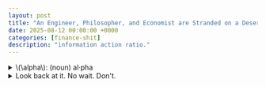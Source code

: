 ```yaml
---
layout: post
title: "An Engineer, Philosopher, and Economist are Stranded on a Deserted Island and Only Have Canned Food."
date: 2025-08-12 00:00:00 +0000
categories: [finance-shit]
description: "information action ratio."
---
```


<div class="flashcard">
  <details>
    <summary>\(\alpha\): (noun) al·​pha</summary>
    <div class="back">
      <details class="dropdown-block">
        <summary>Ex ante vs. ex post</summary>
        <div class="content">
          <ul>
            <li>Looking forward (<b>ex ante</b>): alpha is a <b>forecast of residual return</b>.</li>
            <li>Looking backward (<b>ex post</b>): alpha is the <b>average of realized residual returns</b>.</li>
            <li>Realized alphas are for keeping score; the manager's job is to generate <b>good forecasts</b>.</li>
          </ul>
        </div>
      </details>
      
      <details class="dropdown-block">
        <summary>Regression definition (realized/historical α and β)</summary>
        <div class="content">
          <p>If \(r_p(t)\) are portfolio <b>excess</b> returns for \(t=1,\dots,T\) and \(r_B(t)\) are benchmark <b>excess</b> returns over the same periods, the regression is</p>
          <p>\[
          r_p(t) \;=\; \alpha_p \;+\; \beta_p \cdot r_B(t) \;+\; \varepsilon_p(t)
          \]</p>
          <p>The estimates of \(\beta_p\) and \(\alpha_p\) from this regression are the <b>realized (historical)</b> beta and alpha.</p>
        </div>
      </details>
      
      <details class="dropdown-block">
        <summary>Residual (idiosyncratic) returns</summary>
        <div class="content">
          <p>Define the portfolio's residual return as</p>
          <p>\[
          \theta_p(t) \;=\; \alpha_p \;+\; \varepsilon_p(t)
          \]</p>
          <p>Where \(\alpha_p\) is the <b>average residual return</b> and \(\varepsilon_p(t)\) is the <b>mean-zero</b> random residual component.</p>
        </div>
      </details>
      
      <details class="dropdown-block">
        <summary>Forecast alpha (single asset)</summary>
        <div class="content">
          <p>Let \(\theta_n\) be the residual return on stock \(n\). The <b>forecast alpha</b> is</p>
          <p>\[
          \alpha_n \;=\; E[\theta_n]
          \]</p>
        </div>
      </details>
      
      <details class="dropdown-block">
        <summary>Portfolio property of alpha</summary>
        <div class="content">
          <p>Because both residual returns and expectations aggregate linearly, alpha has the <b>portfolio property</b>. For a two-stock portfolio with holdings \(h_p(1)\) and \(h_p(2)\) and stock alphas \(\alpha_1,\alpha_2\),</p>
          <p>\[
          \alpha_p \;=\; h_p(1)\cdot \alpha_1 \;+\; h_p(2)\cdot \alpha_2
          \]</p>
          <p>This matches the interpretation that \(\alpha_p\) is the <b>forecast of expected residual return</b> on the portfolio.</p>
        </div>
      </details>
      
      <details class="dropdown-block">
        <summary>Benchmark and cash</summary>
        <div class="content">
          <ul>
            <li>By definition, the benchmark has residual return \(\theta_B = 0\) <b>with certainty</b>, hence its alpha is \(\alpha_B = 0\). The alphas are therefore <b>benchmark-neutral</b>.</li>
            <li>The risk-free (cash) portfolio also has <b>zero residual return</b>, so the alpha for cash \(\alpha_r = 0\).</li>
            <li>Any portfolio that is a mixture of benchmark and cash has <b>zero alpha</b>.</li>
          </ul>
        </div>
      </details>
    </div>
  </details>
</div>
<div class="flashcard">
  <details>
    <summary>Look back at it. No wait. Don't.</summary>
    <div class="back">
      <details class="dropdown-block">
        <summary>The Ex Post Information Ratio: A Measure of Achievement</summary>
        <div class="content">
          <p><strong>Definition.</strong><br>
          An <b>information ratio</b> \(IR\) is the ratio of <i>(annualized) residual return</i> to <i>(annualized) residual risk</i>. Ex post, it uses <b>realized</b> residual return and <b>realized</b> residual risk (active risk).</p>
          
          <p><strong>Properties.</strong></p>
          <ul>
            <li>A realized \(IR\) can be negative.</li>
            <li>The benchmark's \(IR\) is <b>exactly zero</b> (its residual return is \(0\)).</li>
            <li>Link to regression: If the alpha regression is run over \(Y\) years, the realized information ratio is approximately</li>
          </ul>
          <div class="define">
            <p>\[
            IR_{\text{ex post}} \approx \frac{t(\hat{\alpha})}{\sqrt{Y}} .
            \]</p>
            <div class="tooltip">
              <div style="max-width: 500px">
                <h4>A statsy tip: What is \(t(\hat{\alpha}_p)\)?</h4>
                <p>In the regression from the screenshot</p>
                <p>\[
                r_p(t) \;=\; \alpha_p \;+\; \beta_p\, r_B(t) \;+\; \varepsilon_p(t)
                \]</p>
                <p>estimated on \(t=1,\dots,T\) observations, \(t(\hat{\alpha}_p)\) means the <b>t-statistic of the estimated intercept</b> \(\hat{\alpha}_p\):</p>
                <p>\[
                t(\hat{\alpha}_p) \;=\; \frac{\hat{\alpha}_p}{\widehat{\operatorname{se}}(\hat{\alpha}_p)} .
                \]</p>
                
                <p>Here</p>
                <ul>
                  <li>\(r_p(t)\): portfolio <b>excess</b> return at time \(t\).</li>
                  <li>\(r_B(t)\): benchmark <b>excess</b> return at time \(t\).</li>
                  <li>\(\varepsilon_p(t)\): regression residual at time \(t\).</li>
                  <li>\(T\): number of time periods used in the regression.</li>
                  <li>\(Y\): number of <b>years</b> covered by those data (e.g., monthly data over \(Y\) years gives \(T=12Y\)).</li>
                  <li>\(\widehat{\operatorname{se}}(\hat{\alpha}_p)\): estimated <b>standard error</b> of \(\hat{\alpha}_p\).</li>
                </ul>
                
                <p>A concrete formula for the standard error in this simple regression is</p>
                <p>\[
                \widehat{\operatorname{se}}(\hat{\alpha}_p)
                \;=\;
                \hat{\sigma}_\varepsilon \, \sqrt{\left[(X^\top X)^{-1}\right]_{11}}
                \]</p>
                
                <p>with</p>
                <p>\[
                \hat{\sigma}_\varepsilon^{\,2} \;=\; \frac{1}{T-2}\sum_{t=1}^{T}\hat{\varepsilon}_p(t)^{2},
                \qquad
                \hat{\varepsilon}_p(t) \;=\; r_p(t)-\hat{\alpha}_p-\hat{\beta}_p\,r_B(t),
                \]</p>
                
                <p>and \(X\) the \(T\times 2\) design matrix whose first column is all ones and second column is \(r_B(t)\). Equivalently, writing \(\bar{r}_B=\frac{1}{T}\sum r_B(t)\) and \(S_{BB}=\sum (r_B(t)-\bar{r}_B)^2\),</p>
                <p>\[
                \left[(X^\top X)^{-1}\right]_{11}
                \;=\;
                \frac{1}{T} \;+\; \frac{\bar{r}_B^{\,2}}{S_{BB}} .
                \]</p>
              </div>
            </div>
          </div>
          
          <p><b>Theory intuition.</b> Ex post \(IR\) is a <b>signal-to-noise</b> measure for realized residual performance: how much alpha per unit of residual volatility your realized track record shows.</p>
          
          <p><b>Treynor and Black (1973) call this the <b>appraisal ratio</b>.</b></p>
        </div>
      </details>
      
      <details class="dropdown-block">
        <summary>The Ex Ante Information Ratio: A Measure of Opportunity</summary>
        <div class="content">
          <p><strong>Definition (planning view).</strong><br>
          Ex ante, the information ratio is the <b>expected</b> level of annual residual return per unit of annual residual risk. More precisely: it is the <b>highest</b> achievable ratio of expected annual residual return to residual risk that the manager can obtain using their information.</p>
          
          <p><b>Theory intuition.</b><br>
          Ex ante \(IR\) summarizes the <b>quality of forecasts</b> (alphas) and the <b>efficiency of portfolio construction</b> that turns those forecasts into return per unit of active risk. It is a <b>capability frontier</b>: better information or better use of it raises the frontier.</p>
        </div>
      </details>
      
      <details class="dropdown-block">
        <summary>Empirical yardsticks</summary>
        <div class="content">
          <p>The cross-section of realized manager \(IR\)s is roughly <b>symmetric around 0</b>, consistent with active management being a <b>zero-sum game after fees</b>. Heuristics used throughout:</p>
          <ul>
            <li>Top-quartile manager: \(IR \approx 0.5\) ("good").</li>
            <li>\(IR=0.75\): "very good."</li>
            <li>\(IR=1.0\): "exceptional."</li>
          </ul>
        </div>
      </details>
      
      <details class="dropdown-block">
        <summary>Formal definition at the portfolio level</summary>
        <div class="content">
          <p>Given any portfolio \(P\) with portfolio alpha \(\alpha_p\) and portfolio residual (active) risk \(\omega_p\),</p>
          <p>\[
          IR_p \;=\; \frac{\alpha_p}{\omega_p}
          \]</p>
          
          <p>The manager's own "information ratio" is the <b>maximum</b> attainable across feasible portfolios (built from their alphas):</p>
          <p>\[
          IR \;=\; \Max\{\, IR_p \mid P \,\}
          \]</p>
          
          <p><b>Theory notes.</b></p>
          <ul>
            <li>The notation \(IR\) <b>depends on the alpha vector</b>; one common use is to <b>scale</b> the alpha forecasts so that the manager's maximization delivers a sensible target \(IR\).</li>
            <li>The definition implies <b>risk-level invariance</b>: if a manager can achieve an expected residual return of \(2\%\) with \(4\%\) residual risk, they can (by scaling the active position) achieve \(3\%\) with \(6\%\) residual risk—same \(IR\). (see <i>'Decomposition, active risk, and scale invariance'</i> below)</li>
          </ul>
        </div>
      </details>
      
      <details class="dropdown-block">
        <summary>Decomposition, active risk, and scale invariance</summary>
        <div class="content">
          <p>Let \(h_p\) be portfolio holdings, \(h_B\) benchmark holdings, and \(h_p^{a}\) <b>active</b> holdings.</p>
          
          <p><strong>Holdings decomposition.</strong></p>
          <p>\[
          h_p \;=\; h_B \;+\; h_p^{a}, \quad \text{with} \quad \alpha_B = 0 .
          \]</p>
          
          <p>If \(\alpha\) is the vector of stock alphas, then</p>
          <p>\[
          \alpha_p \;=\; \alpha^{\mathsf T} h_p \;=\; \alpha^{\mathsf T} h_p^{a}.
          \]</p>
          
          <p><strong>Active risk.</strong><br>
          Let <b>\(\psi_p\)</b>: the portfolio's <b>active (residual) variance</b> under holdings \(h_p^{a}\) and residual-return covariance matrix \(V\in\mathbb{R}^{N\times N}\):</p>
          <p>\[
          \psi_p \;=\; (h_p^{a})^{\mathsf T} V\, h_p^{a}
          \quad\text{and}\quad
          \omega_p \;=\; \sqrt{\psi_p}\ \ \text{(active risk, i.e., st. dev.)}.
          \]</p>
          
          <p><strong>Scaling (aggressiveness).</strong><br>
          Let active holdings be scaled by <b>\(\phi\)</b>: a <b>scalar aggressiveness multiplier</b> (unitless) that scales the <b>active holdings</b>.</p>
          
          <p>If \(h_p^{a}\in\mathbb{R}^N\) are the active weights, then</p>
          <p>\[
          h_p^{a}\ \to\ \phi\,h_p^{a},\quad \phi>0 .
          \]</p>
          
          <p>Under this scaling,</p>
          <p>\[
          \alpha_p \to \phi\,\alpha_p,\qquad \omega_p \to \phi\,\omega_p,\qquad IR_p=\alpha_p/\omega_p\ \text{unchanged}.
          \]</p>
          
          <p><b>Theory intuition.</b><br>
          Because both numerator and denominator scale <b>linearly</b> in exposure, \(IR\) is <b>independent of aggressiveness</b> under ideal (unconstrained) conditions. In practice, <b>constraints</b> (e.g., short-sale limits, turnover/financing frictions) break pure scaling and can <b>reduce</b> realized \(IR\) as risk is pushed higher.</p>
        </div>
      </details>
      
      <details class="dropdown-block">
        <summary>Time-horizon scaling</summary>
        <div class="content">
          <p>To avoid confusion, standardize to a <b>1-year</b> horizon. Over horizon \(T\) (in years):</p>
          <ul>
            <li>Expected residual return scales \(\propto T\).</li>
            <li>Residual <b>variance</b> scales \(\propto T\), so <b>residual risk</b> (st. dev.) scales \(\propto \sqrt{T}\).</li>
            <li>Therefore the information ratio scales as</li>
          </ul>
          <div class="define">
            <p>\[
            IR(T) \;=\; \sqrt{T}\; IR(1\ \text{year}).
            \]</p>
            <div class="tooltip">
              <div style="max-width: 500px">
                <h4>In math:</h4>
                <p><strong>Notation across horizons</strong></p>
                <p>Let \(\alpha_p(T)\) and \(\omega_p(T)\) denote the <b>expected residual return</b> and <b>residual risk (st.dev.)</b> over a horizon \(T\) years. Then</p>
                <p>\[
                IR_p(T)=\frac{\alpha_p(T)}{\omega_p(T)}.
                \]</p>
                
                <p>Define the 1-year quantities \(\alpha_p(1)\) and \(\omega_p(1)\).</p>
                
                <p><strong>Step 1 — Expected residual return scales linearly in time</strong></p>
                <p>Additivity of expectations over \(T\) years gives</p>
                <p>\[
                \alpha_p(T)=T\,\alpha_p(1).
                \]</p>
                <p>(In words: run the same edge for twice as long, you expect twice the residual return.)</p>
                
                <p><strong>Step 2 — Residual <b>variance</b> scales linearly ⇒ residual <b>risk</b> scales as \(\sqrt{T}\)</strong></p>
                <p>With negligible serial correlation, variances add:</p>
                <p>\[
                \operatorname{Var}_T = T\,\operatorname{Var}_{1\text{y}}
                \quad\Longrightarrow\quad
                \omega_p(T)=\sqrt{T}\,\omega_p(1).
                \]</p>
                
                <p><strong>Step 3 — Put together to get the IR scaling</strong></p>
                <p>\[
                IR_p(T)
                =\frac{\alpha_p(T)}{\omega_p(T)}
                =\frac{T\,\alpha_p(1)}{\sqrt{T}\,\omega_p(1)}
                =\sqrt{T}\,\frac{\alpha_p(1)}{\omega_p(1)}
                =\boxed{\,\sqrt{T}\,IR_p(1\text{ year})\,}.
                \]</p>
              </div>
            </div>
          </div>
          
          <p>Corollaries: a quarterly \(IR\) is half the annual \(IR\); a monthly \(IR\) is \(1/\sqrt{12}\) of the annual \(IR\).</p>
        </div>
      </details>
      
      <details class="dropdown-block">
        <summary>Tilder</summary>
        <div class="content">
          <ul>
            <li><b>Ex post \(IR\)</b> measures <b>achievement</b> (realized alpha per unit of realized residual risk) and connects tightly to the <b>t-stat</b> of \(\alpha\).</li>
            <li><b>Ex ante \(IR\)</b> measures <b>opportunity</b> (what your information and construction can deliver) and is the <b>maximized</b> \(\alpha/\omega\) over feasible portfolios.</li>
            <li>\(IR\) is <b>scale-invariant</b> with respect to position size but <b>horizon-dependent</b> (\(\sqrt{T}\) rule).
              <ul>
                <li>Hold the same active trade longer: expected alpha grows \(\propto T\); uncertainty (risk) grows only \(\propto \sqrt{T}\). Their ratio therefore grows like \(\sqrt{T}\).</li>
              </ul>
            </li>
            <li>Benchmarks and cash have <b>zero \(IR\)</b>; the cross-section of manager \(IR\)s centers near <b>zero</b>, consistent with active management being zero-sum after costs.</li>
          </ul>
        </div>
      </details>
    </div>
  </details>
</div>
<div class="flashcard">
  <details>
    <summary>The Residual Frontier: The Manager's Opportunity Set</summary>
    <div class="back">
      <p><strong>Idea.</strong><br>
      Plot expected residual return \(\alpha_p\) against residual risk \(\omega_p\). The <b>ex-ante information ratio</b> determines the <i>slope</i> of the best attainable trade-off. The manager's <b>residual frontier</b> is the straight line through the origin with that slope; feasible (sub-optimal) portfolios lie on or <b>below</b> this line.</p>
      
      <p><strong>Geometry.</strong><br>
      Benchmark \(B\) and cash sit at the origin since both have zero residual return and zero residual risk. Portfolios constructed from the manager's alphas that <i>fully exploit</i> the information lie <b>on</b> the line; all others lie <b>under</b> it.</p>
      <div id="residual-frontier-fig-5-combined" style="width:980px;height:560px;"></div>
      <div id="residual-frontier-fig-5-combined-info" style="font-size:0.9em; opacity:0.95; margin-top:8px;"></div>
      
      <script src="https://cdn.plot.ly/plotly-2.35.2.min.js"></script>
      <script>
      function renderResidualFrontierCombined() {
        // ===== Axes grid (ω in %, α in %) =====
        const toPct = x => x; // keep in [0, 0.12] but show as % via tickformat
      
        // ===== Residual frontiers (Fig. 5.2) =====
        const IRs = [
          { ir: 1.00, dash: "solid",  width: 3, name: "IR = 1.00" },
          { ir: 0.75, dash: "dot",    width: 3, name: "IR = 0.75" },
          { ir: 0.50, dash: "dash",   width: 3, name: "IR = 0.50" },
        ];
      
        const xMin = 0.0, xMax = 0.12, Nx = 121;
        const omega = Array.from({length: Nx}, (_, i) => xMin + i*(xMax - xMin)/(Nx - 1));
      
        const frontierTraces = IRs.map(({ir, dash, width, name}) => ({
          x: omega.map(toPct),
          y: omega.map(w => ir*w),
          mode: "lines",
          line: { dash, width },
          name,
          hovertemplate: "ω=%{x:.1%}<br>α=%{y:.1%}<extra>"+name+"</extra>"
        }));
      
        // ===== Points on IR=1 frontier (Fig. 5.1 P1–P6 + Q) =====
        const IR1 = 1.0;
        const Pks = [0.01, 0.02, 0.03, 0.04, 0.05, 0.06]; // 1% … 6% residual risk
        const Ptext = ["P1","P2","P3","Q","P5","P6"];     // label Q near the middle as in fig
      
        const Ptrace = {
          x: Pks,
          y: Pks.map(w => IR1*w),
          mode: "markers+text",
          type: "scatter",
          name: "Fig. 5.1 points",
          marker: { size: 9, symbol: "circle" },
          text: Ptext,
          textposition: ["bottom right","top left","bottom left","top right","bottom left","top left"],
          hovertemplate: "%{text}<br>ω=%{x:.1%}<br>α=%{y:.1%}<extra></extra>"
        };
      
        // Explicit Q (so it’s easy to style)
        const Qw = 0.04, Qa = IR1*Qw;
        const Qtrace = {
          x: [Qw], y: [Qa],
          mode: "markers+text",
          name: "Q",
          marker: { size: 11, symbol: "diamond-open" },
          text: ["Q"],
          textposition: "top center",
          hovertemplate: "Q<br>ω=%{x:.1%}<br>α=%{y:.1%}<extra></extra>"
        };
      
        // Benchmark/cash at the origin: B
        const Btrace = {
          x: [0], y: [0],
          mode: "markers+text",
          name: "B (benchmark & cash)",
          marker: { size: 10, symbol: "square" },
          text: ["B"],
          textposition: "bottom right",
          hovertemplate: "B<br>ω=0.0%<br>α=0.0%<extra></extra>"
        };
      
        // ===== Annotations to mirror captions =====
        const annotations = [
          { x: 0.095, y: 0.095, text: "IR = 1", showarrow: false, font: {size: 12}},
          { x: 0.095, y: 0.071, text: "IR = 0.75", showarrow: false, font: {size: 12}},
          { x: 0.095, y: 0.048, text: "IR = 0.50", showarrow: false, font: {size: 12}}
        ];
      
        const layout = {
          title: "Residual Frontier & Opportunities (Combined: Figures 5.1 & 5.2)",
          xaxis: { title: "ω (residual risk)", range: [0, 0.12], tickformat: ".0%", zeroline: false },
          yaxis: { title: "α (expected residual return)", range: [0, 0.12], tickformat: ".0%", rangemode: "tozero" },
          template: "plotly_white",
          legend: { orientation: "h", y: 1.12 },
          margin: { l: 70, r: 20, t: 70, b: 55 },
          annotations
        };
      
        const traces = [...frontierTraces, Ptrace, Qtrace, Btrace];
        Plotly.newPlot("residual-frontier-fig-5-combined", traces, layout,
                       {displayModeBar: true, responsive: true});
      
        // ===== Info + intuition (below the figure) =====
        document.getElementById("residual-frontier-fig-5-combined-info").innerHTML = `
        <p>
          <strong>What you're seeing (both figures combined):</strong>
          The straight rays from the origin are residual frontiers \\(\\alpha_p = IR\\,\\omega_p\\) for three information ratios
          (solid: 1.00; dotted: 0.75; dashed: 0.50). The black markers (P1–P6) and Q sit on the \\(IR=1\\) frontier,
          and B is the origin (benchmark/cash), where both residual return and residual risk are zero.
        </p>
        <ul>
          <li><em>Opportunity = slope.</em> A manager’s ex-ante information ratio fixes the frontier’s slope. Higher IR rotates the line upward, expanding the set of attainable \\((\\omega,\\alpha)\\) pairs.</li>
          <li><em>Feasible set.</em> Portfolios lie on or below the frontier implied by the manager’s IR; moving along a given frontier scales both \\(\\omega_p\\) and \\(\\alpha_p\\) proportionally.</li>
          <li><em>Comparing managers (Fig. 5.2 idea).</em> Points available on \\(IR=1\\) are not available to an \\(IR=0.5\\) manager; the latter’s best achievable \\(\\alpha\\) at any \\(\\omega\\) is lower.</li>
          <li><em>Normalization.</em> B (benchmark) and cash anchor the origin because their residual return is zero; hence \\(\\alpha_B=0\\) and \\(\\omega_B=0\\).</li>
        </ul>
        <p style="opacity:0.85;">
          <small>Note: Numerical placements are illustrative to recreate the diagrams’ geometry; the theory is the linear relation
          \\(\\alpha_p = IR\\,\\omega_p\\) and the comparison of opportunity sets across IR levels.</small>
        </p>`;
      }
      // Render now
      renderResidualFrontierCombined();
      </script>

      <details class="dropdown-block">
        <summary>Link to the optimization definition</summary>
        <div class="content">
          <p>The manager's information ratio is defined as the maximum attainable ratio over feasible portfolios:</p>
          <p>\[
          IR \;=\; \Max\{\alpha_p/\omega_p \mid P\}
          \]</p>
          <p>Any portfolio \(Q\) that attains this maximum lies on the frontier and satisfies \(IR=IR_Q\).</p>
        </div>
      </details>
      
      <details class="dropdown-block">
        <summary>Comparing managers</summary>
        <div class="content">
          <p>Different managers have different frontiers (different slopes). A higher \(IR\) rotates the frontier <b>upward</b>, enlarging the opportunity set; points available to a higher-\(IR\) manager are not available to a lower-\(IR\) manager. This does <b>not</b> mean a lower-\(IR\) manager cannot mechanically hold those same stocks; rather, their information will not <i>lead</i> them to portfolios achieving those \((\omega,\alpha)\) pairs.</p>
        </div>
      </details>
      
      <details class="dropdown-block">
        <summary>"Budget constraint" form</summary>
        <div class="content">
          <p>Along the frontier the trade-off is linear:</p>
          <p>\[
          \alpha_p \;=\; IR \cdot \omega_p 
          \]</p>
          <p>At best, increases in expected residual return require <b>proportional</b> increases in residual risk; scaling active positions moves you <i>along</i> the line (both \(\alpha_p\) and \(\omega_p\) scale together, leaving \(IR\) unchanged).</p>
        </div>
      </details>
      
      <details class="dropdown-block">
        <summary>En ingles (and a lil bit o' math.)</summary>
        <div class="content">
          <ul>
            <li>The residual frontier is the active-risk analogue of the mean-variance capital market line: it is the set \(\{(\omega_p,\alpha_p): \alpha_p \le IR \cdot \omega_p\}\) with equality for optimized portfolios.</li>
            <li>\(IR\) is the <i>sufficient statistic</i> for opportunity quality; it fully characterizes the frontier's slope and, hence, the manager's achievable conversion of information into residual return per unit of active risk.</li>
            <li>Benchmarks/cash anchor the origin; feasible portfolios live on/below the ray; improving information (better forecasts or better use of them) <b>raises the slope</b>.</li>
          </ul>
        </div>
      </details>
    </div>
  </details>
</div>
<div class="flashcard">
  <details>
    <summary>The Active Management Objective</summary>
    <div class="back">
      <details class="dropdown-block">
        <summary>Objective</summary>
        <div class="content">
          <p>Maximize <b>value added</b> from residual (active) return. Define</p>
          <p>\[
          \text{VA}[P] \;=\; \alpha_p \;-\; \lambda_r \cdot \omega_p^{2}
          \]</p>
          
          <ul>
            <li>\(\alpha_p\): expected <b>residual return</b> of portfolio \(P\).</li>
            <li>\(\omega_p\): <b>residual risk</b> (active risk; st. dev.).</li>
            <li>\(\lambda_r>0\): <b>aversion to residual risk</b>; converts residual <i>variance</i> into a <b>loss in alpha</b>.</li>
          </ul>
          
          <p><b>Wat It Mean.</b><br>
          VA credits forecasted skill (\(\alpha_p\)) and debits risk (\(\lambda_r \omega_p^2\)). The quadratic penalty mirrors mean-variance preferences specialized to residual (benchmark-neutral) returns: utility is linear in mean, quadratic in variance.</p>
          
          <p><b>NB:</b><br>
          Benchmark timing is ignored, so <b>active return = residual return</b> and <b>active risk = residual risk</b>.</p>
        </div>
      </details>
      
      <details class="dropdown-block">
        <summary>Loss in alpha (risk penalty)</summary>
        <div class="content">
          <p>For any fixed \(\lambda_r\), the <b>loss in alpha</b> due to bearing residual risk \(\omega_p\) is</p>
          <p>\[
          \text{Loss}(\omega_p) \;=\; \lambda_r \cdot \omega_p^{2}.
          \]</p>
          
          <p>Higher \(\lambda_r\) ⇒ steeper penalty; the loss rises with the <b>square</b> of risk.</p>
          <!-- Figure 5.3 — Loss in alpha (separate block) -->
          <div id="fig-5-3" style="width:960px;height:520px;"></div>
          <div id="fig-5-3-info" style="font-size:0.9em; opacity:0.95; margin:8px 0 24px;"></div>
          
          <script src="https://cdn.plot.ly/plotly-2.35.2.min.js"></script>
          <script>
          (function renderFig53() {
            // Percent tick helpers
            const tickVals = (max=12, step=2) => Array.from({length: Math.floor(max/step)+1}, (_,i)=> i*step);
            const tickText = vals => vals.map(v => v.toFixed(0) + "%");
          
            // ω from 0%..12% sampled finely (use "percent points" axis)
            const wMaxPP = 12, Nw = 121;
            const wPP = Array.from({length: Nw}, (_,i)=> i*(wMaxPP)/(Nw-1)); // 0..12
          
            // Loss in alpha curves: Loss(ω) = λ_r * ω^2  (three λ_r levels)
            const lambdas = [
              {lam: 0.05, dash: "dot",    name: "λ = 0.05"},
              {lam: 0.10, dash: "dash",   name: "λ = 0.10"},
              {lam: 0.15, dash: "solid",  name: "λ = 0.15"}
            ];
            const lossTraces = lambdas.map(({lam, dash, name}) => ({
              x: wPP,
              y: wPP.map(w => lam*w*w),
              mode: "lines",
              line: {width: 3, dash},
              name,
              hovertemplate: "ω=%{x:.1f}%<br>Loss in α=%{y:.2f}%<extra>"+name+"</extra>"
            }));
          
            const xt = tickVals(12,2), yt = tickVals(16,2);
            const layout53 = {
              title: "Figure 5.3 — Loss in α:  λ<sub>r</sub> · ω²",
              xaxis: {title: "ω", range: [0,12], tickvals: xt, ticktext: tickText(xt), zeroline: false},
              yaxis: {title: "Loss in α", range: [0,16], tickvals: yt, ticktext: tickText(yt), rangemode: "tozero"},
              template: "plotly_white",
              legend: {orientation: "h", y: 1.12},
              margin: {l: 70, r: 20, t: 70, b: 55}
            };
          
            Plotly.newPlot("fig-5-3", lossTraces, layout53, {displayModeBar:true, responsive:true});
          
            document.getElementById("fig-5-3-info").innerHTML = `
              <p><strong>Loss in α.</strong> With residual-risk aversion \\(\\lambda_r\\),
              the penalty for bearing residual risk \\(\\omega\\) is quadratic: \\(\\text{Loss}(\\omega)=\\lambda_r\\,\\omega^2\\).
              Higher \\(\\lambda_r\\) means greater aversion, so the curve bends up more sharply; for a fixed \\(\\lambda_r\\),
              loss grows with the square of risk.</p>
            `;
          })();
          </script>

        </div>
      </details>
      
      <details class="dropdown-block">
        <summary>Lines of equal value added (indifference curves)</summary>
        <div class="content">
          <p>Holding VA constant at some level \(c\), rearrange the objective:</p>
          <p>\[
          \alpha_p \;=\; c \;+\; \lambda_r \cdot \omega_p^{2}.
          \]</p>
          
          <p>These are <b>upward-opening parabolas</b> in the \((\omega_p,\alpha_p)\) plane. For a given \(\lambda_r\) they are <b>parallel</b> (same curvature) and represent all portfolios that deliver the same certainty-equivalent value added \(c\).</p>
          <!-- One figure with TWO side-by-side plots:
               LEFT = Fig. 5.4 & Fig. 5.5 combined
               RIGHT = Fig. 5.6
          -->
          <div style="display:flex; gap:18px; width:1220px; max-width:100%;">
            <div id="fig-5455-left" style="flex:1; min-width:520px; height:520px;"></div>
            <div id="fig-56-right" style="flex:1; min-width:520px; height:520px;"></div>
          </div>
          <div id="fig-54556-info" style="font-size:0.9em; opacity:0.95; margin-top:10px;"></div>
          
          <script src="https://cdn.plot.ly/plotly-2.35.2.min.js"></script>
          <script>
          (function render54556() {
            // ===== helpers =====
            const tickVals = (max=12, step=2) => Array.from({length: Math.floor(max/step)+1}, (_,i)=> i*step);
            const tickText = vals => vals.map(v => v.toFixed(0) + "%");
            const wPP = Array.from({length: 121}, (_,i)=> i*(12)/(121-1)); // ω from 0%..12% in "percent points"
          
            // ===== parameters from the screenshots' captions =====
            const lambda_r = 0.10;   // moderate residual-risk aversion
            const IR = 0.75;         // residual frontier slope in Fig. 5.5
          
            // ===== LEFT PLOT (Fig. 5.4 + Fig. 5.5 combined) =====
            // Constant VA parabolas: α = VA + λ_r * ω^2
            const VAlevels = [
              {va: 2.500, dash: "dash",    name: "VA = 2.500%"},
              {va: 1.400, dash: "dashdot", name: "VA = 1.400%"},
              {va: 0.625, dash: "solid",   name: "VA = 0.625%"}
            ];
            const vaTraces = VAlevels.map(({va, dash, name}) => ({
              x: wPP,
              y: wPP.map(w => va + lambda_r*w*w),
              mode: "lines",
              line: {width: 3, dash},
              name,
              hovertemplate: "ω=%{x:.1f}%<br>α=%{y:.2f}%<extra>"+name+"</extra>"
            }));
          
            // Residual frontier: α = IR * ω
            const frontier = {
              x: wPP,
              y: wPP.map(w => IR*w),
              mode: "lines",
              line: {width: 3},
              name: "Residual Frontier (IR=0.75)",
              hovertemplate: "ω=%{x:.1f}%<br>α=%{y:.2f}%<extra>Residual Frontier</extra>"
            };
          
            // Tangency / optimum (P*): ω* = IR/(2 λ_r), α* = IR * ω*
            const wStar = IR/(2*lambda_r);              // 3.75%
            const aStar = IR * wStar;                   // 2.8125%
            const Pstar = {
              x: [wStar], y: [aStar],
              mode: "markers+text",
              marker: {size: 11, symbol: "diamond-open"},
              text: ["P*"],
              textposition: "top center",
              name: "P*",
              hovertemplate: "P*<br>ω=%{x:.2f}%<br>α=%{y:.2f}%<extra></extra>"
            };
          
            // One feasible point on the frontier with lower VA (P0): solve VA = 0.625 on α=IR ω
            const VA0 = 0.625;
            const disc = Math.sqrt(IR*IR - 4*lambda_r*VA0);
            const w0_small = (IR - disc)/(2*lambda_r);  // smaller intersection
            const a0 = IR * w0_small;
            const P0 = {
              x: [w0_small], y: [a0],
              mode: "markers+text",
              marker: {size: 9, symbol: "circle"},
              text: ["P0"],
              textposition: "bottom right",
              name: "P0",
              hovertemplate: "P0<br>ω=%{x:.2f}%<br>α=%{y:.2f}%<extra></extra>"
            };
          
            // Origin label "B" (benchmark & cash)
            const B = {
              x: [0], y: [0],
              mode: "markers+text",
              marker: {size: 10, symbol: "square"},
              text: ["B"],
              textposition: "bottom right",
              name: "B",
              hovertemplate: "B<br>ω=0.00%<br>α=0.00%<extra></extra>"
            };
          
            const xt = tickVals(12,2), ytLeft = tickVals(14,2);
            const layoutLeft = {
              title: "Figures 5.4 + 5.5 — Constant Value-Added Lines & Residual Frontier (λ<sub>r</sub>=0.10, IR=0.75)",
              xaxis: {title: "ω (residual risk)", range: [0,12], tickvals: xt, ticktext: tickText(xt), zeroline: false},
              yaxis: {title: "α (expected residual return)", range: [0,14], tickvals: ytLeft, ticktext: tickText(ytLeft), rangemode: "tozero"},
              template: "plotly_white",
              legend: {orientation: "h", y: 1.12},
              margin: {l: 70, r: 20, t: 70, b: 55}
            };
          
            Plotly.newPlot("fig-5455-left", [...vaTraces, frontier, Pstar, P0, B], layoutLeft,
                           {displayModeBar:true, responsive:true});
          
            // ===== RIGHT PLOT (Fig. 5.6) — VA(ω) = IR·ω − λ_r·ω², show P* maximum =====
            const wPP10 = Array.from({length: 101}, (_,i)=> i*(10)/(101-1)); // 0..10%
            const VAcurve = {
              x: wPP10,
              y: wPP10.map(w => IR*w - lambda_r*w*w),
              mode: "lines",
              line: {width: 3},
              name: "VA(ω) = IR·ω − λ<sub>r</sub>·ω²",
              hovertemplate: "ω=%{x:.1f}%<br>VA=%{y:.2f}%<extra>Value Added</extra>"
            };
            const VAmax = {
              x: [wStar], y: [IR*wStar - lambda_r*wStar*wStar],
              mode: "markers+text",
              marker: {size: 11, symbol: "diamond-open"},
              text: ["P*"],
              textposition: "top center",
              name: "P*",
              hovertemplate: "P* (max VA)<br>ω=%{x:.2f}%<br>VA=%{y:.2f}%<extra></extra>"
            };
          
            const ytRight = [-3,-2,-1,0,1,2];
            const ytRightText = ytRight.map(v => (v>=0? v.toFixed(0): v.toFixed(0)) + "%");
            const layoutRight = {
              title: "Figure 5.6 — Value Added vs. Residual Risk (IR=0.75, λ<sub>r</sub>=0.10)",
              xaxis: {title: "ω", range: [0,10], tickvals: tickVals(10,2), ticktext: tickText(tickVals(10,2)), zeroline: false},
              yaxis: {title: "Value Added", range: [-3, 2], tickvals: ytRight, ticktext: ytRightText},
              template: "plotly_white",
              legend: {orientation: "h", y: 1.12},
              margin: {l: 70, r: 20, t: 70, b: 55},
              shapes: [
                // vertical guide at ω*
                {type:"line", xref:"x", yref:"paper", x0:wStar, x1:wStar, y0:0, y1:1, line:{width:1, dash:"dot"}}
              ],
              annotations: [
                {x:wStar, y:-2.7, text:"ω* = IR/(2λ)", showarrow:false, font:{size:11}}
              ]
            };
          
            Plotly.newPlot("fig-56-right", [VAcurve, VAmax], layoutRight,
                           {displayModeBar:true, responsive:true});
          
            // ===== Info / intuition =====
            document.getElementById("fig-54556-info").innerHTML = `
              <p><strong>Left (Figures 5.4 + 5.5 combined).</strong>
                The curved lines are constant value–added sets \\(\\alpha = \\text{VA} + \\lambda_r\\,\\omega^2\\) with \\(\\lambda_r=0.10\\)
                and VA levels 0.625%, 1.400%, and 2.500%. The straight ray from the origin is the residual frontier
                \\(\\alpha = IR\\,\\omega\\) with \\(IR=0.75\\). Tangency at <em>P*</em> (\\(\\omega^* = IR/(2\\lambda_r) = 3.75\\%\\))
                is the optimal active risk: any higher VA curve lies <em>above</em> the frontier (infeasible),
                and any other point on the frontier yields lower VA (e.g., <em>P0</em> on the VA=0.625% curve).
                Benchmark/cash sits at B = (0,0).</p>
          
              <p><strong>Right (Figure 5.6).</strong>
                Holding the frontier fixed, value added as a function of aggressiveness is a concave parabola
                \\(\\text{VA}(\\omega)= IR\\,\\omega - \\lambda_r\\,\\omega^2\\). The maximum occurs at the same
                \\(\\omega^* = IR/(2\\lambda_r)\\) as on the left. This is the tangency condition in a different view:
                slope of VA (\\(IR - 2\\lambda_r\\,\\omega\\)) equals zero at \\(\\omega^*\\).</p>
          
              <p style="opacity:0.85;"><small>Numbers chosen only to mirror the chapter’s figures:
                \\(IR=0.75\\), \\(\\lambda_r=0.10\\). Labels and styling replicate the screenshots’ annotations.</small></p>
            `;
          })();
          </script>


        </div>
      </details>
      
      <details class="dropdown-block">
        <summary>Certainty-equivalent interpretation</summary>
        <div class="content">
          <p>VA is the <span class="define">certainty-equivalent residual return
            <div class="tooltip">
              <div style="max-width: 500px">
                <h4>Gettin' assy (economicsy): What is a certainty equivalent (CE)?</h4>
                <p><b>Definition (general).</b> For any risky payoff \(X\) and utility \(U(\cdot)\), the <b>certainty equivalent</b> \(c\) is the sure amount that makes you indifferent to \(X\):</p>
                <p>\[
                U(c)=\mathbb{E}[U(X)].
                \]</p>
                
                <p><b>Here (residual, mean-variance form).</b> Utility for an active portfolio \(P\) is taken to be</p>
                <p>\[
                U(P)=\alpha_p-\lambda_r\,\omega_p^2,
                \]</p>
                <p>i.e., linear in expected residual return \(\alpha_p\) and quadratic penalty in residual variance \(\omega_p^2\) with aversion \(\lambda_r>0\).</p>
                
                <p>A <b>residual risk-free</b> payoff of amount \(c\) has \(\omega=0\), so its utility is \(U(c)=c\). Indifference to the risky active \(P\) means</p>
                <p>\[
                c=\alpha_p-\lambda_r\,\omega_p^2.
                \]</p>
                
                <p>That \(c\) is the <b>certainty-equivalent residual return</b>:</p>
                <p>\[
                \boxed{\text{CE}=\alpha_p-\lambda_r\,\omega_p^2\;}
                \]</p>
                
                <h4>En ingles</h4>
                <p>CE is the <b>risk-adjusted alpha</b>: the guaranteed residual return you'd accept instead of taking the risky active position \((\alpha_p,\omega_p)\) given aversion \(\lambda_r\).<br>
                Equivalently, the <b>residual risk premium</b> you're implicitly paying is</p>
                <p>\[
                \alpha_p-\text{CE}=\lambda_r\,\omega_p^2.
                \]</p>
              </div>
            </div>
          </span>:</p>
          <p>\[
          \text{CE} \;=\; \alpha_p \;-\; \lambda_r \cdot \omega_p^{2}.
          \]</p>
          
          <p>An investor with residual-risk aversion \(\lambda_r\) is indifferent between a risky active portfolio \((\alpha_p,\omega_p)\) and receiving the sure residual return <b>CE</b> on a residual risk-free investment.</p>
        </div>
      </details>
      
      <details class="dropdown-block">
        <summary>Connection to the residual frontier</summary>
        <div class="content">
          <p>With opportunity set (frontier) \(\alpha_p = IR \cdot \omega_p\), the VA to be maximized is</p>
          <p>\[
          \text{VA}(\omega_p) \;=\; IR \cdot \omega_p \;-\; \lambda_r \cdot \omega_p^{2}.
          \]</p>
          
          <p>First-order condition (tangency of frontier and indifference parabola):</p>
          
          <ul>
            <li>Differentiate w.r.t. \(\omega_p\):</li>
          </ul>
          <p>\[
          \frac{d}{d\omega_p}\mathrm{VA}(\omega_p) \;=\; IR \;-\; 2\lambda_r\,\omega_p .
          \]</p>
          
          <ul>
            <li>Set the derivative to zero:</li>
          </ul>
          <p>\[
          IR - 2\lambda_r\,\omega_p^{*}=0
          \quad\Longrightarrow\quad
          \boxed{\ \omega_p^{*}=\dfrac{IR}{2\lambda_r}\ }.
          \]</p>
          
          <ul>
            <li>Equivalently, rearranging the FOC:</li>
          </ul>
          <p>\[
          \boxed{\ IR \;=\; 2\lambda_r\,\omega_p^{*}\ }.
          \]</p>
          
          <ul>
            <li>Second derivative (concavity check)</li>
          </ul>
          <p>\[
          \frac{d^2}{d\omega_p^2}\mathrm{VA}(\omega_p) = -2\lambda_r \;<\;0
          \]</p>
          
          <p>(since \(\lambda_r>0\). So the critical point is a <b>global maximum</b>.)</p>
          
          <p>Hence the <b>optimal active risk</b> and <b>return</b> are</p>
          <p>\[
          \omega_p^{*} \;=\; \frac{IR}{2\lambda_r},
          \qquad
          \alpha_p^{*} \;=\; IR \cdot \omega_p^{*} \;=\; \frac{IR^{2}}{2\lambda_r},
          \]</p>
          
          <p>and the <b>maximum value added</b> is</p>
          <p>\[
          \text{VA}^{*} \;=\; \text{VA}[\omega_p^{*}]
          \;=\; \frac{IR^{2}}{4\lambda_r}
          \;=\; \frac{\omega_p^{*} \cdot IR}{2}
          \]</p>
          
          <p><b>Interpretation</b></p>
          <ul>
            <li>\(IR\) = <b>frontier slope</b> (opportunity quality).</li>
            <li>\(\lambda_r\) = <b>curvature</b> of the indifference parabola (tolerance for residual risk).</li>
            <li>Optimal aggressiveness scales <b>up</b> with \(IR\) and <b>down</b> with \(\lambda_r\):
              \(\omega_p^{*}\propto IR/\lambda_r\), \(\alpha_p^{*}\propto IR^{2}/\lambda_r\), \(\mathrm{VA}^{*}\propto IR^{2}/\lambda_r\).
              <ul>
                <li>Specifically:
                  <ul>
                    <li>Ability to add value <b>increases with the square</b> of \(IR\).</li>
                    <li>Ability to add value <b>decreases</b> as residual risk aversion \(\lambda_r\) rises.</li>
                    <li>A manager's \(IR\) therefore determines their <b>potential</b> to add value, while \(\lambda_r\) governs how aggressively that potential is used.</li>
                  </ul>
                </li>
              </ul>
            </li>
          </ul>
        </div>
      </details>
    </div>
  </details>
</div>
<div class="flashcard">
  <details>
    <summary>The Information Ratio is the Key to Active Management</summary>
    <div class="back">
      <p>The results from maximizing the value added objective highlight a central result: regardless of risk tolerance, investors who maximize value added will <b>choose the strategy/manager with the highest \(IR\)</b>. Differences across investors arise only in <b>aggressiveness</b> (how far along the frontier they move), which is pinned down by</p>
      
      <p>\[
      \omega_p^{*} \;=\; \frac{IR}{2\lambda_r}
      \]</p>
      
      <p>and yields</p>
      
      <p>\[
      \alpha_p^{*} \;=\; IR \cdot \omega_p^{*} \;=\; \frac{IR^{2}}{2\lambda_r},
      \qquad
      \text{VA}^{*} \;=\; \frac{IR^{2}}{4\lambda_r}.
      \]</p>
      
      <details class="dropdown-block">
        <summary>The \(\beta=1\) Frontier</summary>
        <div class="content">
          <p><b>Definition.</b> In the total-risk / total-return view (ignoring benchmark timing), the portfolios selected will lie on the <b>\(\beta=1\) frontier</b>: the set of efficient portfolios with <b>beta equal to 1</b> that minimize total risk for each expected return. These need not be fully invested.</p>
          
          <p><b>Comparative geometry.</b></p>
          <ul>
            <li>"Efficient frontier" (with a risk-free asset) is the straight line through the risk-free point \(F\) and a tangency portfolio \(Q\).</li>
            <li>The <b>fully invested</b> efficient frontier begins at \(C\) and passes through \(Q\).</li>
            <li>The <b>\(\beta=1\) efficient frontier</b> starts at the <b>benchmark</b> \(B\) and runs through a point \(P\).</li>
          </ul>
          
          <p><b>Interpretation.</b></p>
          <ul>
            <li>The benchmark \(B\) is the <b>minimum-risk</b> \(\beta=1\) portfolio because it has <b>zero residual risk</b>.</li>
            <li>Any other \(\beta=1\) portfolio has the same systematic risk as \(B\) but <b>more residual risk</b>.</li>
            <li>Some portfolios outside the \(\beta=1\) frontier can dominate it in mean-variance terms, but they typically involve <b>large active risk</b>, exposing the manager to <b>business risk</b> of poor <b>relative</b> performance.</li>
          </ul>
          
          <p><b>Intersection and constraints.</b></p>
          <ul>
            <li>The \(\beta=1\) frontier and the fully invested frontier <b>cross</b> at a point that typically involves <b>high residual risk</b>.</li>
            <li>If we impose a <b>no-active-cash</b> condition, the \(\beta=1\) no-active-cash frontier is a <b>parabola centered at \(B\)</b> and passing through a portfolio \(Y\).</li>
            <li>Combining constraints (full investment + \(\beta=1\)) <b>reduces opportunities</b>; unconstrained frontiers dominate constrained ones.</li>
          </ul>

          <!-- One figure with TWO side-by-side plots:
               LEFT = Fig. 5.7  (efficient frontiers: CML, fully-invested, β=1)
               RIGHT = Fig. 5.8 (β=1 frontier + β=1 no-active-cash parabola; crossing & Y)
          -->
          <div style="display:flex; gap:18px; width:1220px; max-width:100%;">
            <div id="fig-57-left"  style="flex:1; min-width:520px; height:520px;"></div>
            <div id="fig-58-right" style="flex:1; min-width:520px; height:520px;"></div>
          </div>
          <div id="fig-57-58-info" style="font-size:0.9em; opacity:0.95; margin-top:10px;"></div>
          
          <script src="https://cdn.plot.ly/plotly-2.35.2.min.js"></script>
          <script>
          (function render57and58() {
            // ===== Shared helpers & parameters =====
            const sigmaGrid = (max=45, n=181) => Array.from({length:n}, (_,i)=> i*max/(n-1)); // σ from 0..45
            const tick = (max, step) => ({vals: Array.from({length: Math.floor(max/step)+1}, (_,i)=> i*step),
                                          text: Array.from({length: Math.floor(max/step)+1}, (_,i)=> (i*step).toFixed(0))});
          
            // "Book-like" stylized parameters to recreate geometry (illustrative, not data-driven)
            const mu_f = 5.0;          // risk-free return level (F on μ-axis)
            const slopeCML = 0.70;     // capital-market-line slope (Sharpe)
            const muB  = 8.0;          // benchmark μ (point B)
            const sigB = 15.0;         // benchmark σ (point B)
            // Fully-invested efficient frontier (concave): μ_FI(σ) = a + b σ − c σ²
            const aFI = 1.0, bFI = 0.95, cFI = 0.010;
          
            // β=1 frontier (starts at B, concave up): μ_β1(σ) = μB + b1(σ−sigB) − k1(σ−sigB)²
            const b1 = 0.90, k1 = 0.020;
          
            // ===== LEFT: Figure 5.7 =====
            const sL = sigmaGrid(45, 181);
            const muCML   = sL.map(s => mu_f + slopeCML*s);
            const muFI    = sL.map(s => aFI + bFI*s - cFI*s*s);
            const muBeta1 = sL.map(s => muB + b1*(s - sigB) - k1*(s - sigB)*(s - sigB));
          
            // Points (approximate placements to mirror the diagram)
            const sC = 10,  muC = aFI + bFI*sC - cFI*sC*sC;             // C on FI frontier
            // Q = intersection of CML and FI
            function intersectLineCurve() {
              // Solve for s where mu_f + m s = a + b s − c s²  =>  c s² + (m-b)s + (mu_f - a) = 0
              const A = cFI, B = (slopeCML - bFI), C0 = (mu_f - aFI);
              const disc = Math.sqrt(B*B - 4*A*C0);
              const s1 = (-B + disc)/(2*A), s2 = (-B - disc)/(2*A);
              return s1 > 0 ? s1 : s2;
            }
            const sQ = intersectLineCurve(), muQ = mu_f + slopeCML*sQ;
          
            // Choose a representative P on β=1 frontier (inside CML)
            const sP = 22, muP = muB + b1*(sP - sigB) - k1*(sP - sigB)*(sP - sigB);
          
            // Down-sloping dominated line "R" (purely visual, to echo the sketch)
            const muR = sL.map(s => mu_f - 0.9*s);
          
            const leftTraces = [
              // Efficient frontier (fully invested)
              {x:sL, y:muFI, mode:"lines", name:"Fully-invested frontier", line:{width:3, dash:"dot"},
               hovertemplate:"σ=%{x:.0f}<br>μ=%{y:.1f}<extra>Fully invested</extra>"},
              // β=1 frontier (starts at benchmark B)
              {x:sL, y:muBeta1, mode:"lines", name:"β = 1 frontier", line:{width:3, dash:"dash"},
               hovertemplate:"σ=%{x:.0f}<br>μ=%{y:.1f}<extra>β = 1</extra>"},
              // Capital market line
              {x:sL, y:muCML, mode:"lines", name:"Efficient frontier (CML)", line:{width:3},
               hovertemplate:"σ=%{x:.0f}<br>μ=%{y:.1f}<extra>CML</extra>"},
              // Downward line R (dominated)
              {x:sL, y:muR, mode:"lines", name:"R (dominated region guide)", line:{width:2, dash:"dashdot"},
               hovertemplate:"σ=%{x:.0f}<br>μ=%{y:.1f}<extra>R</extra>"},
              // Points F, C, Q, B, P
              {x:[0], y:[mu_f], mode:"markers+text", name:"F", marker:{size:10, symbol:"square"},
               text:["F"], textposition:"left center", hovertemplate:"F<br>σ=0<br>μ="+mu_f.toFixed(1)+"<extra></extra>"},
              {x:[sC], y:[muC], mode:"markers+text", name:"C", marker:{size:9, symbol:"circle"},
               text:["C"], textposition:"bottom right", hovertemplate:"C<br>σ=%{x:.0f}<br>μ=%{y:.1f}<extra></extra>"},
              {x:[sQ], y:[muQ], mode:"markers+text", name:"Q", marker:{size:11, symbol:"diamond-open"},
               text:["Q"], textposition:"top left", hovertemplate:"Q<br>σ=%{x:.0f}<br>μ=%{y:.1f}<extra></extra>"},
              {x:[sigB], y:[muB], mode:"markers+text", name:"B", marker:{size:10, symbol:"square"},
               text:["B"], textposition:"right center", hovertemplate:"B<br>σ="+sigB.toFixed(0)+"<br>μ="+muB.toFixed(1)+"<extra></extra>"},
              {x:[sP], y:[muP], mode:"markers+text", name:"P", marker:{size:9, symbol:"circle"},
               text:["P"], textposition:"bottom left", hovertemplate:"P<br>σ=%{x:.0f}<br>μ=%{y:.1f}<extra></extra>"}
            ];
          
            const xt = tick(45,5), yt = tick(35,5);
            const layoutLeft = {
              title: "Efficient Frontiers (CML, Fully Invested, and β = 1)",
              xaxis: {title:"σ (total risk)", range:[0,45], tickvals:xt.vals, ticktext:xt.text, zeroline:false},
              yaxis: {title:"μ (expected total return)", range:[-15,35], tickvals:yt.vals, ticktext:yt.text},
              template:"plotly_white",
              legend:{orientation:"h", y:1.12},
              margin:{l:70, r:20, t:70, b:55}
            };
          
            Plotly.newPlot("fig-57-left", leftTraces, layoutLeft, {displayModeBar:true, responsive:true});
          
            // ===== RIGHT: Figure 5.8 =====
            // β=1 frontier (same as left)
            const beta1Trace = {x:sL, y:muBeta1, mode:"lines", name:"β = 1 frontier", line:{width:3, dash:"dash"},
              hovertemplate:"σ=%{x:.0f}<br>μ=%{y:.1f}<extra>β = 1</extra>"};
          
            // Fully invested frontier (same as left)
            const fiTrace = {x:sL, y:muFI, mode:"lines", name:"Fully-invested frontier", line:{width:3, dash:"dot"},
              hovertemplate:"σ=%{x:.0f}<br>μ=%{y:.1f}<extra>Fully invested</extra>"};
          
            // No-active-cash β=1 frontier: parabola centered at B and passing through Y
            // Choose Y on the CML at σ_Y; solve a so that μ_parab(σ_Y) = μ_CML(σ_Y)
            const sigY = 28.0, muY = mu_f + slopeCML*sigY;
            const aParab = (muY - muB)/((sigY - sigB)*(sigY - sigB)); // μ = μB + a(σ−σB)^2
            const muParab = sL.map(s => muB + aParab*(s - sigB)*(s - sigB));
          
            const nacTrace = {x:sL, y:muParab, mode:"lines", name:"β = 1 (no active cash) — parabola",
              line:{width:3}, hovertemplate:"σ=%{x:.0f}<br>μ=%{y:.1f}<extra>β = 1, no active cash</extra>"};
          
            // Crossing point (β=1 with fully-invested): solve numerically
            function intersectCurves(y1, y2, xs) {
              let sCross = xs[0], minGap = 1e9;
              xs.forEach((s,i)=>{const g=Math.abs(y1[i]-y2[i]); if(g<minGap){minGap=g; sCross=s;}});
              const i = xs.indexOf(sCross);
              return {s:sCross, mu:(y1[i]+y2[i])/2};
            }
            const cross = intersectCurves(muBeta1, muFI, sL); // approx crossing
          
            const rightTraces = [
              fiTrace, beta1Trace, nacTrace,
              {x:[sigB], y:[muB], mode:"markers+text", name:"B", marker:{size:10, symbol:"square"},
               text:["B"], textposition:"right center", hovertemplate:"B<br>σ="+sigB.toFixed(0)+"<br>μ="+muB.toFixed(1)+"<extra></extra>"},
              {x:[sigY], y:[muY], mode:"markers+text", name:"Y", marker:{size:11, symbol:"diamond-open"},
               text:["Y"], textposition:"top center", hovertemplate:"Y<br>σ=%{x:.0f}<br>μ=%{y:.1f}<extra></extra>"},
              {x:[cross.s], y:[cross.mu], mode:"markers+text", name:"Crossing", marker:{size:9, symbol:"circle"},
               text:["cross"], textposition:"bottom left", hovertemplate:"Crossing<br>σ=%{x:.0f}<br>μ=%{y:.1f}<extra></extra>"},
              {x:[0], y:[mu_f], mode:"markers+text", name:"F", marker:{size:10, symbol:"square"},
               text:["F"], textposition:"left center", hovertemplate:"F<br>σ=0<br>μ="+mu_f.toFixed(1)+"<extra></extra>"}
            ];
          
            const layoutRight = {
              title: "Figure 5.8 — β = 1 Frontier with No-Active-Cash Constraint (Parabola through Y, centered at B)",
              xaxis: {title:"σ (total risk)", range:[0,45], tickvals:xt.vals, ticktext:xt.text, zeroline:false},
              yaxis: {title:"μ (expected total return)", range:[-15,35], tickvals:yt.vals, ticktext:yt.text},
              template:"plotly_white",
              legend:{orientation:"h", y:1.12},
              margin:{l:70, r:20, t:70, b:55}
            };
          
            Plotly.newPlot("fig-58-right", rightTraces, layoutRight, {displayModeBar:true, responsive:true});
          
            // ===== Info / intuition =====
            document.getElementById("fig-57-58-info").innerHTML = `
              <p><strong>Left (Figure 5.7).</strong>
                Three efficient objects are overlaid: the straight <em>capital market line</em> (CML) from risk-free \\(F\\) through \\(Q\\),
                the <em>fully-invested</em> frontier (concave curve via \\(C\\) and \\(Q\\)), and the <em>β = 1</em> frontier that starts at the benchmark \\(B\\).
                The benchmark is the minimum-risk portfolio with \\(β=1\\) (zero residual risk). Any other \\(β=1\\) portfolio (e.g., \\(P\\))
                has the <em>same</em> systematic risk but <em>more</em> residual risk. Portfolios above the \\(β=1\\) frontier often carry large active risk,
                which creates business risk of poor <em>relative</em> performance.</p>
          
              <p><strong>Right (Figure 5.8).</strong>
                The \\(β=1\\) frontier and the fully-invested frontier <em>cross</em> at high \\(σ\\) (marked “cross”).
                Imposing a <em>no-active-cash</em> condition yields the <em>β=1</em> no-active-cash frontier, a parabola centered at \\(B\\)
                and passing through \\(Y\\). This constraint shrinks opportunity: the unconstrained frontiers dominate the constrained one.
                (Geometry replicated; numbers are illustrative to match the page diagrams.)</p>
            `;
          })();
          </script>

        </div>
      </details>
    </div>
  </details>
</div>
<div class="flashcard">
  <details>
    <summary>Forecast Alphas Directly!</summary>
    <div class="back">
      <p><b>Premise.</b> We manage <b>relative to a benchmark</b> and (fur now, KISS) ignore <b>benchmark timing</b>. Therefore we <b>need alphas</b>. Rather than forecasting expected returns and then transforming them, we can <b>skip the intermediates and forecast alphas directly</b>.</p>
      
      <p><b>A simple direct-forecasting recipe.</b></p>
      <ol>
        <li>Rank stocks into bins (e.g., strong buy / buy / hold / sell / strong sell).</li>
        <li>Assign each bin an <b>alpha</b> (e.g., \(+2\%, +1\%, 0\%, -1\%, -2\%\)).</li>
        <li>Compute the <b>benchmark average alpha</b>. If it equals zero, stop. If not, <b>neutralize</b> by subtracting "benchmark-average \(\times\) beta" from each stock's alpha so that the benchmark-weighted alpha is zero.</li>
      </ol>
      
      <p><b>Theory point.</b><br>
      This construction <b>avoids forecasting quantities</b> (like the benchmark's expected return) that <b>don't affect</b> the active portfolio and yields a <b>benchmark-neutral</b> alpha vector. With no constraints, the optimal portfolio produced by these alphas will have <b>\(\beta=1\)</b>.</p>
      
      <p><b>Why this is enough.</b></p>
      <ul>
        <li>We <b>don't need laserlike precision</b> in alpha forecasts; FLAM shows that even <b>low per-asset accuracy</b> can produce useful portfolio-level results if we keep the signal simple and pointed in the right direction.</li>
        <li>It is <b>not difficult</b> to forecast <b>alphas directly</b>, even if forecasting the full set of expected returns with precision is hard.</li>
        <li>The approach extends: e.g., do the ranking <b>by sector</b> first, then assign alphas within sectors; ensure <b>benchmark neutrality</b> after any refinement.</li>
      </ul>
      
      <details class="dropdown-block">
        <summary>Formal link to \(\beta=1\) Proof There it Is</summary>
        <div class="content">
          <p><strong>Problem</strong></p>
          <p>Given stock alphas \(\alpha\), covariance \(V\succ0\), residual-risk aversion \(\lambda_r>0\), benchmark weights \(h_B\), and stock betas \(\beta=\dfrac{Vh_B}{\sigma_B^2}\), choose <b>active</b> holdings \(h_p^{a}\) to</p>
          <p>\[
          \max_{h_p^{a}}\;\; \Phi(h_p^{a})
          := (h_p^{a})^\top \alpha\;-\;\lambda_r\,(h_p^{a})^\top V h_p^{a}.
          \]</p>
          <p>("Ignoring constraints" = unconstrained, so no Lagrange multiplier is needed.)</p>
          
          <p><strong>Gradient and first-order condition (FOC)</strong></p>
          <p>Write \(\Phi(h)=h^\top\alpha-\lambda_r\,h^\top Vh\) with \(h:=h_p^{a}\).</p>
          <ul>
            <li>\(\nabla_h(h^\top\alpha)=\alpha\).</li>
            <li>Since \(V=V^\top\), \(\nabla_h(h^\top Vh)=(V+V^\top)h=2Vh\).</li>
          </ul>
          <p>Thus</p>
          <p>\[
          \nabla_h\Phi(h)=\alpha-2\lambda_r Vh.
          \]</p>
          <p>FOC Set gradient to zero:</p>
          <p>\[
          \alpha-2\lambda_r Vh=0
          \quad\Longrightarrow\quad
          Vh=\frac{1}{2\lambda_r}\,\alpha
          \quad\Longrightarrow\quad
          \boxed{\,h_p^{a}=\frac{1}{2\lambda_r}\,V^{-1}\alpha\,}.
          \]</p>
          <p>Because \(-\lambda_r h^\top Vh\) is strictly concave ( \(V\succ0\) ), this stationary point is the unique maximizer.</p>
          
          <p><strong>Zero active beta (uses the benchmark-neutralization step)</strong></p>
          <p>Let the <b>benchmark-weighted alpha</b> be \(\alpha_B:=\alpha^\top h_B\). By the recipe's neutralization, \(\alpha_B=0\).</p>
          <p>Start from the FOC in the form \( \alpha=2\lambda_r Vh_p^{a}\) and premultiply by \(h_B^\top\):</p>
          <p>\[
          \underbrace{h_B^\top \alpha}_{=\alpha_B=0}
          \;=\;
          2\lambda_r\,h_B^\top V h_p^{a}.
          \]</p>
          <p>Use the identity from \(\beta=\dfrac{Vh_B}{\sigma_B^2}\):</p>
          <p>\[
          h_B^\top V \;=\; (Vh_B)^\top=\big(\sigma_B^2\beta\big)^\top
          =\sigma_B^2\beta^\top.
          \]</p>
          <p>Therefore</p>
          <p>\[
          0 \;=\; 2\lambda_r\,\sigma_B^2\,\beta^\top h_p^{a}
          \quad\Longrightarrow\quad
          \boxed{\,\beta^\top h_p^{a}=0\,}
          \qquad\text{(zero active beta)}.
          \]</p>
          
          <p><strong>Portfolio beta equals 1</strong></p>
          <p>Total holdings \(h_p=h_B+h_p^{a}\). Portfolio beta (relative to \(B\)) is</p>
          <p>\[
          \beta(h_p)=\beta^\top h_p
          =\beta^\top h_B+\beta^\top h_p^{a}.
          \]</p>
          <p>By definition of \(\beta\), the benchmark's own beta is one:</p>
          <p>\[
          \beta^\top h_B
          =\frac{(Vh_B)^\top h_B}{\sigma_B^2}
          =\frac{h_B^\top Vh_B}{\sigma_B^2}
          =\frac{\sigma_B^2}{\sigma_B^2}=1.
          \]</p>
          <p>Combine with \(\beta^\top h_p^{a}=0\):</p>
          <p>\[
          \boxed{\,\beta(h_p)=1\,}.
          \]</p>
          
          <p><b>En Ingles</b></p>
          <ul>
            <li>The unconstrained mean-variance active optimizer is \(h_p^{a}\propto V^{-1}\alpha\).</li>
            <li>Benchmark-neutralization (\(\alpha_B=0\)) forces the optimizer's <b>active beta to zero</b>.</li>
            <li>Adding this active to the benchmark leaves the <b>total portfolio's beta at 1</b>.</li>
          </ul>
        </div>
      </details>
      <div id="alpha-forecasting-fig" style="width:980px;height:560px;"></div>
      <div id="alpha-forecasting-fig-info" style="font-size:0.9em; opacity:0.95; margin-top:8px;"></div>
      
      <script src="https://cdn.plot.ly/plotly-2.35.2.min.js"></script>
      <script>
        // ============================================================
        // Plot: Direct-forecasting recipe → neutral alphas → β=1 frontier
        // ============================================================
        function renderAlphaForecasting() {
          // ---------- 1) Synthetic universe ----------
          const N = 40;                                  // stocks
          const rng = () => Math.random();
      
          // Helper: Dirichlet(1,...,1) for benchmark weights h_B
          const dirichlet1 = (n) => {
            const xs = Array.from({length: n}, () => -Math.log(1 - rng())); // Exp(1)
            const s = xs.reduce((a,b)=>a+b,0);
            return xs.map(v => v/s);
          };
      
          const hB = dirichlet1(N);                      // benchmark weights (sum=1)
      
          // Idiosyncratic variances (diagonal V for clarity)
          const idioVar = Array.from({length:N}, () => {
            const s = 0.15 + 0.25*rng();                 // st.dev in [15%, 40%] (arbitrary units)
            return s*s;
          });
      
          // Covariance V = diag(idioVar); its inverse
          const VinvDiag = idioVar.map(v => 1.0/v);
      
          // Make betas consistent with h_B: β = (V h_B) / (h_B^T V h_B)
          const VhB = hB.map((w,i) => idioVar[i]*w);
          const sigmaB2 = hB.reduce((acc, w, i) => acc + w*VhB[i], 0);
          const beta = VhB.map(x => x / sigmaB2);
      
          // ---------- 2) Direct-forecasting recipe ----------
          // (a) Rank→bins via a noisy score; (b) assign bin alphas; (c) neutralize by α ← α - α_B β
          // Five bins: strong sell / sell / hold / buy / strong buy
          const binLabels = ['SSell','Sell','Hold','Buy','SBuy'];
          const binAlpha  = [-0.02, -0.01, 0.00, 0.01, 0.02];   // ±2%, ±1%, 0%
      
          // Rank via score; compute quantile thresholds
          const score = Array.from({length:N}, () => (Math.sqrt(-2*Math.log(1-rng()))*Math.cos(2*Math.PI*rng()))); // N(0,1)
          const idx = [...Array(N).keys()].sort((i,j)=>score[i]-score[j]);
          const q = [0.2,0.4,0.6,0.8,1.0].map(x => Math.floor(x*N)-1);
      
          const bin = Array(N).fill(0);
          idx.forEach((id, k) => {
            bin[id] = (k<=q[0])?0:(k<=q[1])?1:(k<=q[2])?2:(k<=q[3])?3:4;
          });
      
          const alphaRaw = bin.map(b => binAlpha[b]);
          const alphaB = alphaRaw.reduce((acc,a,i)=>acc + a*hB[i], 0);       // benchmark-average alpha
          const alphaNeu = alphaRaw.map((a,i) => a - alphaB*beta[i]);        // α ← α - α_B β
      
          // ---------- 3) Active optimizer direction (unconstrained) ----------
          // h_A ∝ V^{-1} α (scale irrelevant for geometry)
          const hA = alphaNeu.map((a,i) => VinvDiag[i]*a);
      
          // Checks (theory): α_B = 0 by construction; active beta β^T h_A should be 0.
          const activeBeta = beta.reduce((acc,b,i)=>acc + b*hA[i], 0);       // ≈ 0 numerically
      
          // Residual risk & return along the active ray t·h_A (β=0 so total β stays 1 when added to h_B)
          const alphaA = alphaNeu.reduce((acc,a,i)=>acc + a*hA[i], 0);
          const omegaA = Math.sqrt(hA.reduce((acc,hi,i)=>acc + hi*hi*idioVar[i], 0));
          const IR_A   = alphaA / omegaA;
      
          // Sample the β=1 frontier created by total portfolios h(t)=h_B + t h_A (in residual (α,ω)-space)
          const tMax = 2.0, Nt = 60;
          const tGrid = Array.from({length:Nt}, (_,k)=> -tMax + 2*tMax*k/(Nt-1));
          const alphaLine = tGrid.map(t => t*alphaA);
          const omegaLine = tGrid.map(t => Math.abs(t)*omegaA);
      
          // ---------- 4) Panel A: stock-level scatter before vs after neutralization ----------
          const colors = ['#e64b5d','#f28e2b','#9e9e9e','#4e79a7','#59a14f']; // 5 bins
          const traceRaw = {
            x: beta,
            y: alphaRaw,
            mode: 'markers',
            name: 'α (raw)',
            marker: {size: 8, opacity: 0.85, color: bin.map(b=>colors[b])},
            hovertemplate: 'β=%{x:.2f}<br>α_raw=%{y:.2%}<br>bin=%{text}<extra></extra>',
            text: bin.map(b=>binLabels[b]),
            xaxis: 'x', yaxis: 'y'
          };
      
          const traceNeu = {
            x: beta,
            y: alphaNeu,
            mode: 'markers',
            name: 'α (neutral)',
            marker: {size: 9, symbol: 'star', line:{width:1}, color: '#111'},
            hovertemplate: 'β=%{x:.2f}<br>α_neu=%{y:.2%}<extra></extra>',
            xaxis: 'x', yaxis: 'y'
          };
      
          // Connect each stock (raw→neutral) with a dashed segment
          const xSeg = [], ySeg = [];
          for (let i=0;i<N;i++){
            xSeg.push(beta[i]);   ySeg.push(alphaRaw[i]);
            xSeg.push(beta[i]);   ySeg.push(alphaNeu[i]);
            xSeg.push(null);      ySeg.push(null); // gap between segments
          }
          const traceSeg = {
            x: xSeg, y: ySeg, mode: 'lines', name: 'neutralization: α ← α - α_B β',
            line: {dash: 'dot', width: 1.5, color: 'rgba(50,50,50,0.5)'},
            hoverinfo: 'skip', xaxis: 'x', yaxis: 'y', showlegend: true
          };
      
          // α_B horizontal line
          const shapeAlphaB = {
            type: 'line', xref: 'x', yref: 'y',
            x0: Math.min(...beta)-0.05, x1: Math.max(...beta)+0.05, y0: alphaB, y1: alphaB,
            line:{color:'#d62728', width:1.5, dash:'dash'}
          };
      
          // ---------- 5) Panel B: β=1 frontier in residual (α, ω) space ----------
          const traceFrontier = {
            x: omegaLine, y: alphaLine, mode:'lines',
            name: 'β=1 frontier: h = h_B + t·h_A',
            line: {width: 3, color: '#4e79a7'},
            hovertemplate: 'ω=%{x:.2%}<br>α=%{y:.2%}<extra></extra>',
            xaxis: 'x2', yaxis: 'y2'
          };
      
          const traceApoint = {
            x: [omegaA], y: [alphaA], mode: 'markers+text',
            name: 'A (unit active)',
            marker: {size: 10, color:'#111'},
            text: ['A'], textposition: 'top center',
            hovertemplate: 'ω_A=%{x:.2%}<br>α_A=%{y:.2%}<extra></extra>',
            xaxis: 'x2', yaxis: 'y2'
          };
      
          const traceOrigin = {
            x: [0], y: [0], mode: 'markers+text',
            name: 'B (no active)',
            marker: {size: 9, color:'#9e9e9e'},
            text: ['B'], textposition: 'top right',
            hovertemplate: 'ω=0<br>α=0<extra></extra>',
            xaxis: 'x2', yaxis: 'y2'
          };
      
          // Slope annotation line (IR_A)
          const slopeShape = {
            type:'line', xref:'x2', yref:'y2',
            x0: 0, y0: 0, x1: omegaA, y1: alphaA,
            line: {color:'#111', width:1.5, dash:'dot'}
          };
      
          // ---------- 6) Layout (two panels) ----------
          const layout = {
            template: 'plotly_white',
            margin: {l:60, r:30, t:55, b:55},
            legend: {orientation:'h', y: 1.16},
            title: {text: "Direct Forecasting → Benchmark-Neutral α and the β = 1 Frontier"},
            grid: {rows:1, columns:2, pattern:'independent'},
            // Panel A
            xaxis:  {title: "β (stock)", zeroline:false},
            yaxis:  {title: "α (stock)", tickformat: ".1%", zeroline:false},
            shapes: [shapeAlphaB, slopeShape],
            annotations: [
              // Panel A annotations
              {
                x: Math.max(...beta), y: alphaB, xref:'x', yref:'y',
                text: "benchmark-average α_B", showarrow:false, xanchor:'right', yanchor:'bottom',
                font:{color:'#d62728', size:12}, bgcolor:'rgba(255,255,255,0.4)', bordercolor:'#d62728'
              },
              {
                x: 0.02, y: 1.12, xref:'paper', yref:'paper',
                text: "<b>Panel A</b>: stock-level α before (colored by bin) and after neutralization (★).",
                showarrow:false, align:'left'
              },
              // Panel B annotations
              {
                x: 0.98, y: 1.12, xref:'paper', yref:'paper',
                text: "<b>Panel B</b>: residual (α, ω) line for total portfolios h = h_B + t·h_A (β≡1).",
                showarrow:false, align:'right'
              },
              {
                x: omegaA, y: alphaA, xref:'x2', yref:'y2',
                text: `IR_A = α_A / ω_A = ${IR_A.toFixed(2)}`,
                showarrow:true, ax:-30, ay:-30, arrowwidth:1.2, borderpad:3,
                bgcolor:'rgba(255,255,255,0.7)'
              },
              {
                x: 0, y: 0, xref:'x2', yref:'y2',
                text: "slope = IR_A", showarrow:false, yshift:-22, font:{size:12, color:'#111'}
              }
            ],
            // Panel B axes
            xaxis2: {title: "ω (residual risk)", tickformat: ".1%", rangemode:'tozero', zeroline:false},
            yaxis2: {title: "α (residual return)", tickformat: ".1%", rangemode:'tozero', zeroline:false}
          };
      
          const data = [traceSeg, traceRaw, traceNeu, traceFrontier, traceOrigin, traceApoint];
      
          Plotly.newPlot("alpha-forecasting-fig", data, layout,
                         {displayModeBar: true, responsive: true});
      
          // ---------- 7) Info/intuition below plot ----------
          const avgAlphaRaw = (100*alphaB).toFixed(2);
          const betaDothA   = activeBeta; // ~ 0
          const betaDotStr  = Math.abs(betaDothA) < 1e-10 ? "≈ 0" : betaDothA.toFixed(6);
      
          document.getElementById("alpha-forecasting-fig-info").innerHTML = `
            <p><strong>Direct-forecasting recipe (Panel A).</strong>
            Stocks are ranked into bins and assigned bin-level alphas \\(\\alpha_i\\in\\{-2\\%,-1\\%,0,1\\%,2\\%\\}\\).
            The benchmark-average alpha is \\(\\alpha_B=\\alpha^\\top h_B=${avgAlphaRaw}\\%\\).
            To <em>neutralize</em>, set \\(\\tilde\\alpha\\leftarrow \\alpha-\\alpha_B\\,\\beta\\).
            Then \\(\\tilde\\alpha^\\top h_B=\\alpha_B-\\alpha_B\\,\\beta^\\top h_B=0\\) since \\(\\beta^\\top h_B=1\\).
            The dashed segments show the per-stock adjustment \\(\\alpha_i\\to\\tilde\\alpha_i\\).</p>
      
            <p><strong>β-neutral optimal active & the β=1 frontier (Panel B).</strong>
            With neutralized alphas, the unconstrained mean–variance active is
            \\(h_A\\propto V^{-1}\\tilde\\alpha\\).
            Its beta is <em>zero</em>: \\(\\beta^\\top h_A = (Vh_B/\\sigma_B^2)^\\top V^{-1}\\tilde\\alpha
            = h_B^\\top\\tilde\\alpha/\\sigma_B^2 = 0\\).
            Therefore total portfolios \\(h(t)=h_B+t\\,h_A\\) satisfy \\(\\beta(h(t))\\equiv 1\\) for all \\(t\\).
            In residual (\\(\\alpha,\\omega\\)) space, this generates a straight line through the origin with slope
            \\(IR_A=\\alpha_A/\\omega_A\\) (dotted segment). Point <b>B</b> is “benchmark only” (no active);
            point <b>A</b> is one unit of the optimal active.</p>
      
            <p><strong>Takeaways.</strong>
            (i) Neutralization removes irrelevant level effects (benchmark timing) by enforcing \\(\\alpha_B=0\\).
            (ii) The optimizer then produces a β-neutral active, so scaling that active on top of the benchmark
            moves you along the <em>β=1 frontier</em>.
            (iii) The slope equals the information ratio of the active, so sizing is a one-parameter choice.</p>
          `;
        }
      
        // Render on load
        renderAlphaForecasting();
      </script>

    </div>
  </details>
</div>

